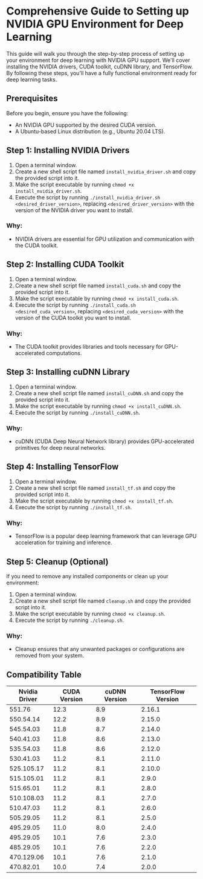 # Comprehensive Guide to Setting up NVIDIA GPU Environment for Deep Learning

This guide will walk you through the step-by-step process of setting up your environment for deep learning with NVIDIA GPU support. We'll cover installing the NVIDIA drivers, CUDA toolkit, cuDNN library, and TensorFlow. By following these steps, you'll have a fully functional environment ready for deep learning tasks.

## Prerequisites
Before you begin, ensure you have the following:
- An NVIDIA GPU supported by the desired CUDA version.
- A Ubuntu-based Linux distribution (e.g., Ubuntu 20.04 LTS).

## Step 1: Installing NVIDIA Drivers
1. Open a terminal window.
2. Create a new shell script file named `install_nvidia_driver.sh` and copy the provided script into it.
3. Make the script executable by running `chmod +x install_nvidia_driver.sh`.
4. Execute the script by running `./install_nvidia_driver.sh <desired_driver_version>`, replacing `<desired_driver_version>` with the version of the NVIDIA driver you want to install.

### Why:
- NVIDIA drivers are essential for GPU utilization and communication with the CUDA toolkit.

## Step 2: Installing CUDA Toolkit
1. Open a terminal window.
2. Create a new shell script file named `install_cuda.sh` and copy the provided script into it.
3. Make the script executable by running `chmod +x install_cuda.sh`.
4. Execute the script by running `./install_cuda.sh <desired_cuda_version>`, replacing `<desired_cuda_version>` with the version of the CUDA toolkit you want to install.

### Why:
- The CUDA toolkit provides libraries and tools necessary for GPU-accelerated computations.

## Step 3: Installing cuDNN Library
1. Open a terminal window.
2. Create a new shell script file named `install_cuDNN.sh` and copy the provided script into it.
3. Make the script executable by running `chmod +x install_cuDNN.sh`.
4. Execute the script by running `./install_cuDNN.sh`.

### Why:
- cuDNN (CUDA Deep Neural Network library) provides GPU-accelerated primitives for deep neural networks.

## Step 4: Installing TensorFlow
1. Open a terminal window.
2. Create a new shell script file named `install_tf.sh` and copy the provided script into it.
3. Make the script executable by running `chmod +x install_tf.sh`.
4. Execute the script by running `./install_tf.sh`.

### Why:
- TensorFlow is a popular deep learning framework that can leverage GPU acceleration for training and inference.

## Step 5: Cleanup (Optional)
If you need to remove any installed components or clean up your environment:
1. Open a terminal window.
2. Create a new shell script file named `cleanup.sh` and copy the provided script into it.
3. Make the script executable by running `chmod +x cleanup.sh`.
4. Execute the script by running `./cleanup.sh`.

### Why:
- Cleanup ensures that any unwanted packages or configurations are removed from your system.

## Compatibility Table


| Nvidia Driver | CUDA Version | cuDNN Version | TensorFlow Version |
|---------------|--------------|---------------|-------------------|
| 551.76        | 12.3         | 8.9           | 2.16.1             |
| 550.54.14     | 12.2         | 8.9           | 2.15.0             |
| 545.54.03     | 11.8         | 8.7           | 2.14.0             |
| 540.41.03     | 11.8         | 8.6           | 2.13.0             |
| 535.54.03     | 11.8         | 8.6           | 2.12.0             |
| 530.41.03     | 11.2         | 8.1           | 2.11.0             |
| 525.105.17    | 11.2         | 8.1           | 2.10.0             |
| 515.105.01    | 11.2         | 8.1           | 2.9.0              |
| 515.65.01     | 11.2         | 8.1           | 2.8.0              |
| 510.108.03    | 11.2         | 8.1           | 2.7.0              |
| 510.47.03     | 11.2         | 8.1           | 2.6.0              |
| 505.29.05     | 11.2         | 8.1           | 2.5.0              |
| 495.29.05     | 11.0         | 8.0           | 2.4.0              |
| 495.29.05     | 10.1         | 7.6           | 2.3.0              |
| 485.29.05     | 10.1         | 7.6           | 2.2.0              |
| 470.129.06    | 10.1         | 7.6           | 2.1.0              |
| 470.82.01     | 10.0         | 7.4           | 2.0.0              |



